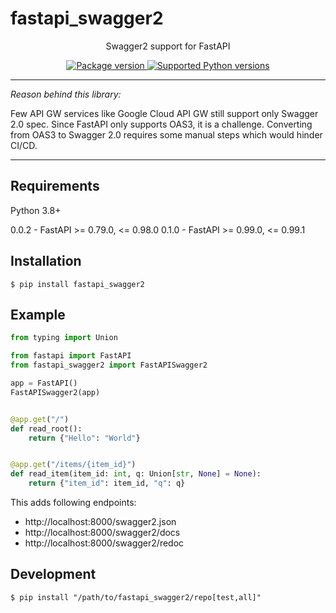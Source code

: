 # fastapi_swagger2
<p align="center">
Swagger2 support for FastAPI
</p>
<p align="center">
<a href="https://pypi.org/project/fastapi_swagger2" target="_blank">
    <img src="https://img.shields.io/pypi/v/fastapi_swagger2?color=%2334D058&label=pypi%20package" alt="Package version">
</a>
<a href="https://pypi.org/project/fastapi_swagger2" target="_blank">
    <img src="https://img.shields.io/pypi/pyversions/fastapi_swagger2.svg?color=%2334D058" alt="Supported Python versions">
</a>
</p>

---

_Reason behind this library:_

Few API GW services like Google Cloud API GW still support only Swagger 2.0 spec. Since FastAPI only supports OAS3, it is a challenge. Converting from OAS3 to Swagger 2.0 requires some manual steps which would hinder CI/CD.

---

## Requirements

Python 3.8+

0.0.2 - FastAPI >= 0.79.0, <= 0.98.0
0.1.0 - FastAPI >= 0.99.0, <= 0.99.1

## Installation

<div class="termy">

```console
$ pip install fastapi_swagger2
```

</div>

## Example

```Python
from typing import Union

from fastapi import FastAPI
from fastapi_swagger2 import FastAPISwagger2

app = FastAPI()
FastAPISwagger2(app)


@app.get("/")
def read_root():
    return {"Hello": "World"}


@app.get("/items/{item_id}")
def read_item(item_id: int, q: Union[str, None] = None):
    return {"item_id": item_id, "q": q}
```

This adds following endpoints:
* http://localhost:8000/swagger2.json
* http://localhost:8000/swagger2/docs
* http://localhost:8000/swagger2/redoc

## Development

```console
$ pip install "/path/to/fastapi_swagger2/repo[test,all]"
```
